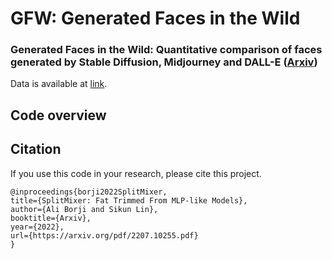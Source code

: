# GFW: Generated Faces in the Wild

### Generated Faces in the Wild: Quantitative comparison of faces generated by Stable Diffusion, Midjourney and DALL-E ([Arxiv](https://arxiv.org/pdf/2207.10255.pdf))

Data is available at [link](https://drive.google.com/file/d/1EhbUK64J3d0_chmD2mpBuWB-Ic7LeFlP/view?usp=sharing).



## Code overview




## Citation

If you use this code in your research, please cite this project.

```
@inproceedings{borji2022SplitMixer,
title={SplitMixer: Fat Trimmed From MLP-like Models},
author={Ali Borji and Sikun Lin},
booktitle={Arxiv},
year={2022},
url={https://arxiv.org/pdf/2207.10255.pdf}
}
